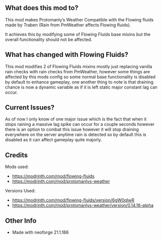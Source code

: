 ## What does this mod to?
This mod makes Protomanly’s Weather Compatible with the Flowing fluids made by Traben (Rain from PmWeather affects Flowing fluids).

It achieves this by modifying some of Flowing Fluids base mixins but the overall functionality should not be affected.

  

## What has changed with Flowing Fluids?

This mod modifies 2 of Flowing Fluids mixins mostly just replacing vanilla rain checks with rain checks from PmWeather, however some things are affected by this mods config so some normal base functionality is disabled by default to enhance gameplay, one another thing to note is that draining chance is now a dynamic variable as if it is left static major constant lag can occur.

  

## Current Issues?

As of now I only know of one major issue which is the fact that when it stops raining a massive lag spike can occur for a couple seconds however there is an option to combat this issue however it will stop draining everywhere on the server anytime rain is detected so by default this is disabled as it can affect gameplay quite majorly.

  

## Credits

Mods used:
 - https://modrinth.com/mod/flowing-fluids
 - https://modrinth.com/mod/protomanlys-weather

Versions Used:
 - https://modrinth.com/mod/flowing-fluids/version/6gW0qIwR
 -  https://modrinth.com/mod/protomanlys-weather/version/0.14.16-alpha

## Other Info

 - Made with neoforge 21.1.186

 








